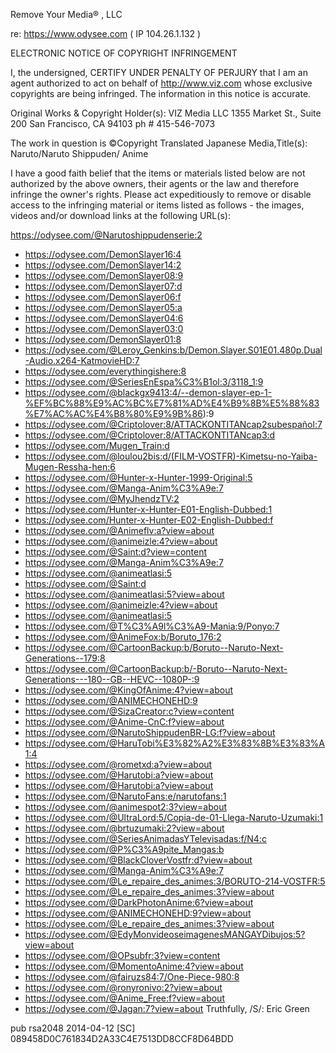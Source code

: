 Remove Your Media® , LLC
<personal information redacted>

re: https://www.odysee.com ( IP 104.26.1.132 )

ELECTRONIC NOTICE OF COPYRIGHT INFRINGEMENT

I, the undersigned, CERTIFY UNDER PENALTY OF PERJURY that I am an
agent authorized to act on behalf of http://www.viz.com whose exclusive copyrights are being
infringed. The information in this notice is accurate.

Original Works & Copyright Holder(s):
VIZ Media LLC
1355 Market St., Suite 200
San Francisco, CA 94103
ph # 415-546-7073

The work in question is ©Copyright Translated Japanese Media,Title(s):
Naruto/Naruto Shippuden/ Anime

I have a good faith belief that the items or materials listed below are not authorized
by the above owners, their agents or the law and therefore infringe the owner's rights.
Please act expeditiously to remove or disable access to the infringing material or items
listed as follows - the images, videos and/or download links at the following URL(s):

https://odysee.com/@Narutoshippudenserie:2
- https://odysee.com/DemonSlayer16:4
- https://odysee.com/DemonSlayer14:2
- https://odysee.com/DemonSlayer08:9
- https://odysee.com/DemonSlayer07:d
- https://odysee.com/DemonSlayer06:f
- https://odysee.com/DemonSlayer05:a
- https://odysee.com/DemonSlayer04:6
- https://odysee.com/DemonSlayer03:0
- https://odysee.com/DemonSlayer01:8
- https://odysee.com/@Leroy_Genkins:b/Demon.Slayer.S01E01.480p.Dual-Audio.x264-KatmovieHD:7
- https://odysee.com/everythingishere:8
- https://odysee.com/@SeriesEnEspa%C3%B1ol:3/3118_1:9
- https://odysee.com/@blackgx9413:4/--demon-slayer-ep-1-%EF%BC%88%E9%AC%BC%E7%81%AD%E4%B9%8B%E5%88%83%E7%AC%AC%E4%B8%80%E9%9B%86):9
- https://odysee.com/@Criptolover:8/ATTACKONTITANcap2subespañol:7
- https://odysee.com/@Criptolover:8/ATTACKONTITANcap3:d
- https://odysee.com/Mugen_Train:d
- https://odysee.com/@loulou2bis:d/(FILM-VOSTFR)-Kimetsu-no-Yaiba-Mugen-Ressha-hen:6
- https://odysee.com/@Hunter-x-Hunter-1999-Original:5
- https://odysee.com/@Manga-Anim%C3%A9e:7
- https://odysee.com/@MyJhendzTV:2
- https://odysee.com/Hunter-x-Hunter-E01-English-Dubbed:1
- https://odysee.com/Hunter-x-Hunter-E02-English-Dubbed:f
- https://odysee.com/@Animeflv:a?view=about
- https://odysee.com/@animeizle:4?view=about
- https://odysee.com/@Saint:d?view=content
- https://odysee.com/@Manga-Anim%C3%A9e:7
- https://odysee.com/@animeatlasi:5
- https://odysee.com/@Saint:d
- https://odysee.com/@animeatlasi:5?view=about
- https://odysee.com/@animeizle:4?view=about
- https://odysee.com/@animeatlasi:5
- https://odysee.com/@T%C3%A9l%C3%A9-Mania:9/Ponyo:7
- https://odysee.com/@AnimeFox:b/Boruto_176:2
- https://odysee.com/@CartoonBackup:b/Boruto--Naruto-Next-Generations--179:8
- https://odysee.com/@CartoonBackup:b/-Boruto--Naruto-Next-Generations---180--GB--HEVC--1080P-:9
- https://odysee.com/@KingOfAnime:4?view=about
- https://odysee.com/@ANIMECHONEHD:9
- https://odysee.com/@SizaCreator:c?view=content
- https://odysee.com/@Anime-CnC:f?view=about
- https://odysee.com/@NarutoShippudenBR-LG:f?view=about
- https://odysee.com/@HaruTobi%E3%82%A2%E3%83%8B%E3%83%A1:4
- https://odysee.com/@rometxd:a?view=about
- https://odysee.com/@Harutobi:a?view=about
- https://odysee.com/@Harutobi:a?view=about
- https://odysee.com/@NarutoFans:e/narutofans:1
- https://odysee.com/@animespot2:3?view=about
- https://odysee.com/@UltraLord:5/Copia-de-01-Llega-Naruto-Uzumaki:1
- https://odysee.com/@brtuzumaki:2?view=about
- https://odysee.com/@SeriesAnimadasYTelevisadas:f/N4:c
- https://odysee.com/@P%C3%A9pite_Mangas:b
- https://odysee.com/@BlackCloverVostfr:d?view=about
- https://odysee.com/@Manga-Anim%C3%A9e:7
- https://odysee.com/@Le_repaire_des_animes:3/BORUTO-214-VOSTFR:5
- https://odysee.com/@Le_repaire_des_animes:3?view=about
- https://odysee.com/@DarkPhotonAnime:6?view=about
- https://odysee.com/@ANIMECHONEHD:9?view=about
- https://odysee.com/@Le_repaire_des_animes:3?view=about
- https://odysee.com/@EdyMonvideoseimagenesMANGAYDibujos:5?view=about
- https://odysee.com/@OPsubfr:3?view=content
- https://odysee.com/@MomentoAnime:4?view=about
- https://odysee.com/@fairuzs84:7/One-Piece-980:8
- https://odysee.com/@ronyronivo:2?view=about
- https://odysee.com/@Anime_Free:f?view=about
- https://odysee.com/@Jagan:7?view=about
Truthfully,
/S/: Eric Green

pub rsa2048 2014-04-12 [SC]
089458D0C761834D2A33C4E7513DD8CCF8D64BDD
